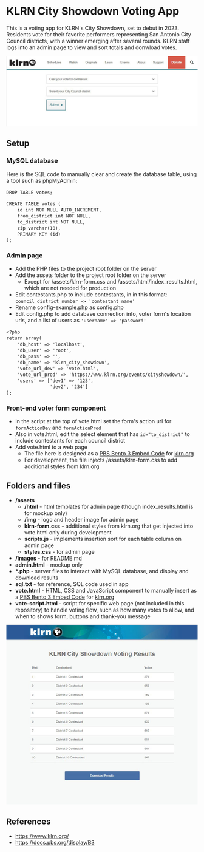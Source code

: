 # KLRN City Showdown Voting App

This is a voting app for KLRN's City Showdown, set to debut in 2023. Residents vote for their favorite performers representing San Antonio City Council districts, with a winner emerging after several rounds. KLRN staff logs into an admin page to view and sort totals and donwload votes.

![KLRN.org home page](images/vote.jpg)

## Setup

### MySQL database

Here is the SQL code to manually clear and create the database table, using a tool such as phpMyAdmin:

```
DROP TABLE votes;
```

```
CREATE TABLE votes (
    id int NOT NULL AUTO_INCREMENT,
    from_district int NOT NULL,
    to_district int NOT NULL,
    zip varchar(10),
    PRIMARY KEY (id)
);
```

### Admin page

- Add the PHP files to the project root folder on the server
- Add the assets folder to the project root folder on the server
  - Except for /assets/klrn-form.css and /assets/html/index_results.html, which are not needed for production
- Edit contestants.php to include contestants, in in this format: `council_district_number => 'contestant name'`
- Rename config-example.php as config.php
- Edit config.php to add database connection info, voter form's location urls, and a list of users as `'username' => 'password'`

```
<?php
return array(
    'db_host' => 'localhost',
    'db_user' => 'root',
    'db_pass' => '',
    'db_name' => 'klrn_city_showdown',
    'vote_url_dev' => 'vote.html',
    'vote_url_prod' => 'https://www.klrn.org/events/cityshowdown/',
    'users' => ['dev1' => '123',
                'dev2', '234']
);
```

### Front-end voter form component

- In the script at the top of vote.html set the form's action url for `formActionDev` and `formActionProd`
- Also in vote.html, edit the select element that has `id="to_district"` to include contestants for each council district
- Add vote.html to a web page
  - The file here is designed as a [PBS Bento 3 Embed Code](https://docs.pbs.org/display/B3/Embed) for [klrn.org](https://www.klrn.org/)
  - For development, the file injects /assets/klrn-form.css to add additional styles from klrn.org

## Folders and files

- **/assets**
  - **/html** - html templates for admin page (though index_results.html is for mockup only)
  - **/img** - logo and header image for admin page
  - **klrn-form.css** - additional styles from klrn.org that get injected into vote.html only during development
  - **scripts.js** - implements insertion sort for each table column on admin page
  - **styles.css** - for admin page
- **/images** - for README.md
- **admin.html** - mockup only
- **\*.php** - server files to interact with MySQL database, and display and download results
- **sql.txt** - for reference, SQL code used in app
- **vote.html** - HTML, CSS and JavaScript component to manually insert as a [PBS Bento 3 Embed Code](https://docs.pbs.org/display/B3/Embed) for [klrn.org](https://www.klrn.org/)
- **vote-script.html** - script for specific web page (not included in this repository) to handle voting flow, such as how many votes to allow, and when to shows form, buttons and thank-you message

![KLRN.org home page](images/results.jpg)

## References

- https://www.klrn.org/
- https://docs.pbs.org/display/B3
